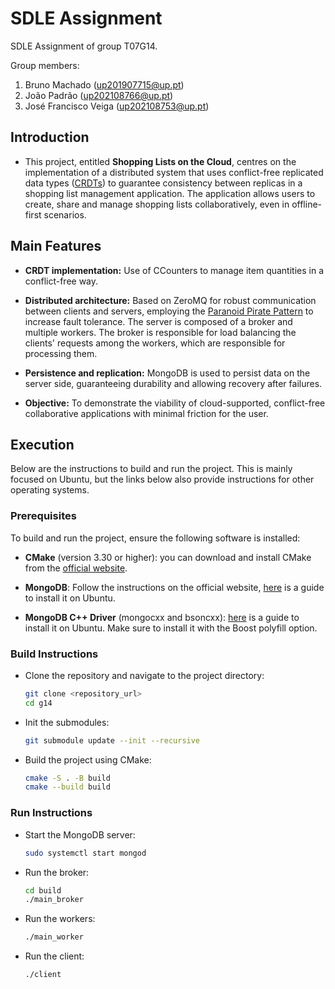 # SDLE Assignment

SDLE Assignment of group T07G14.

Group members:

1. Bruno Machado (up201907715@up.pt)
2. João Padrão (up202108766@up.pt)
3. José Francisco Veiga (up202108753@up.pt)

## Introduction

- This project, entitled **Shopping Lists on the Cloud**, centres on the implementation of a distributed system that uses conflict-free replicated data types ([CRDTs](https://en.wikipedia.org/wiki/Conflict-free_replicated_data_type)) to guarantee consistency between replicas in a shopping list management application. The application allows users to create, share and manage shopping lists collaboratively, even in offline-first scenarios.

## Main Features

- **CRDT implementation:** Use of CCounters to manage item quantities in a conflict-free way.

- **Distributed architecture:** Based on ZeroMQ for robust communication between clients and servers, employing the [Paranoid Pirate Pattern](https://zguide.zeromq.org/docs/chapter4/) to increase fault tolerance. The server is composed of a broker and multiple workers. The broker is responsible for load balancing the clients' requests among the workers, which are responsible for processing them.

- **Persistence and replication:** MongoDB is used to persist data on the server side, guaranteeing durability and allowing recovery after failures.

- **Objective:** To demonstrate the viability of cloud-supported, conflict-free collaborative applications with minimal friction for the user.

## Execution

Below are the instructions to build and run the project. This is mainly focused on Ubuntu, but the links below also provide instructions for other operating systems.

### Prerequisites

To build and run the project, ensure the following software is installed:

- **CMake** (version 3.30 or higher): you can download and install CMake from the [official website](https://cmake.org/download/).

- **MongoDB**: Follow the instructions on the official website, [here](https://www.mongodb.com/docs/manual/tutorial/install-mongodb-on-ubuntu/) is a guide to install it on Ubuntu.

- **MongoDB C++ Driver** (mongocxx and bsoncxx): [here](https://www.mongodb.com/docs/languages/cpp/cpp-driver/current/installation/linux/) is a guide to install it on Ubuntu. Make sure to install it with the Boost polyfill option.

### Build Instructions

- Clone the repository and navigate to the project directory:

   ```bash
   git clone <repository_url>
   cd g14
   ```

- Init the submodules:

   ```bash
   git submodule update --init --recursive
   ```

- Build the project using CMake:

   ```bash
   cmake -S . -B build
   cmake --build build
   ```

### Run Instructions

- Start the MongoDB server:

   ```bash
   sudo systemctl start mongod
   ```

- Run the broker:

   ```bash
   cd build
   ./main_broker
   ```

- Run the workers:

   ```bash
   ./main_worker
   ```

- Run the client:

   ```bash
   ./client
   ```

